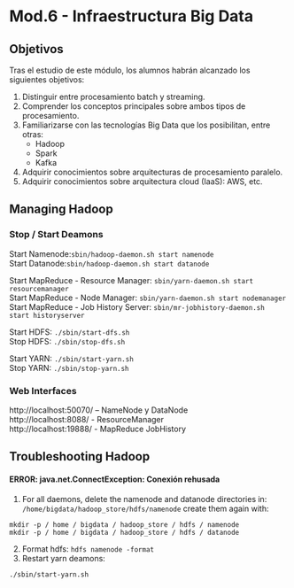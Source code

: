 # Mod.6 - Infraestructura Big Data
## Objetivos
Tras el estudio de este módulo, los alumnos habrán alcanzado los siguientes objetivos:

1. Distinguir entre procesamiento batch y streaming.  
2. Comprender los conceptos principales sobre ambos tipos de procesamiento.  
3. Familiarizarse con las tecnologías Big Data que los posibilitan, entre otras:  
    * Hadoop  
    * Spark  
    * Kafka  
4. Adquirir conocimientos sobre arquitecturas de procesamiento paralelo.  
5. Adquirir conocimientos sobre arquitectura cloud (IaaS): AWS, etc.

## Managing Hadoop
### Stop / Start Deamons
Start Namenode:````sbin/hadoop-daemon.sh start namenode````  
Start Datanode:````sbin/hadoop-daemon.sh start datanode````
  
Start MapReduce - Resource Manager: ````sbin/yarn-daemon.sh start resourcemanager````  
Start MapReduce - Node Manager: ````sbin/yarn-daemon.sh start nodemanager````  
Start MapReduce - Job History Server: ````sbin/mr-jobhistory-daemon.sh start historyserver````
  
Start HDFS: ````./sbin/start-dfs.sh````  
Stop HDFS: ````./sbin/stop-dfs.sh````  
  
Start YARN: ````./sbin/start-yarn.sh````  
Stop YARN: ````./sbin/stop-yarn.sh````

### Web Interfaces
http://localhost:50070/ – NameNode y DataNode  
http://localhost:8088/ - ResourceManager  
http://localhost:19888/ - MapReduce JobHistory

## Troubleshooting Hadoop
#### ERROR: java.net.ConnectException: Conexión rehusada
1. For all daemons, delete the namenode and datanode directories in:
````/home/bigdata/hadoop_store/hdfs/namenode```` 
create them again with:
````
mkdir -p / home / bigdata / hadoop_store / hdfs / namenode
mkdir -p / home / bigdata / hadoop_store / hdfs / datanode
````
2. Format hdfs: ````hdfs namenode -format````
3. Restart yarn deamons: 
````
./sbin/start-yarn.sh
````
